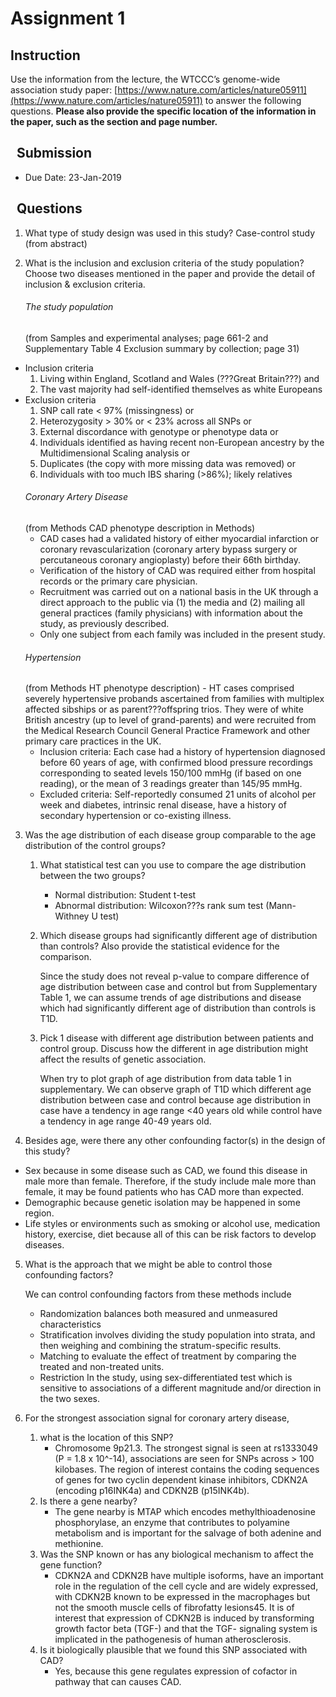 Assignment 1
============


Instruction
-----------

Use the information from the lecture, the WTCCC’s genome-wide association study
paper: [https://www.nature.com/articles/nature05911](https://www.nature.com/articles/nature05911) to answer the following questions. **Please also provide the specific location of the information in the
paper, such as the section and page number.**

 
Submission
----------

-   Due Date: 23-Jan-2019

 
Questions
---------

1.  What type of study design was used in this study?
Case-control study (from abstract)

2.  What is the inclusion and exclusion criteria of the study population? Choose
    two diseases mentioned in the paper and provide the detail of inclusion &
    exclusion criteria.
    ###### The study population 
    (from Samples and experimental analyses; page 661-2 and Supplementary Table 4 Exclusion summary by collection; page 31)
- Inclusion criteria
    1.  Living within England, Scotland and Wales (???Great Britain???) and 
    2. The vast majority had self-identified themselves as white Europeans
- Exclusion criteria
    1. SNP call rate < 97% (missingness) or
    2. Heterozygosity > 30% or < 23% across all SNPs or
    3. External discordance with genotype or phenotype data or
    4. Individuals identified as having recent non-European ancestry by the Multidimensional Scaling analysis or
    5. Duplicates (the copy with more missing data was removed) or
    6. Individuals with too much IBS sharing (>86%); likely relatives 
    ###### Coronary Artery Disease
    (from Methods CAD phenotype description in Methods)
    - CAD cases had a validated history of either myocardial infarction or coronary revascularization (coronary artery bypass surgery or percutaneous coronary angioplasty) before their 66th birthday. 
    - Verification of the history of CAD was required either from hospital records or the primary care physician. 
    - Recruitment was carried out on a national basis in the UK through a direct approach to the public via (1) the media and (2) mailing all general practices (family physicians) with information about the study, as previously described. 
    -   Only one subject from each family was included in the present study.
    ###### Hypertension 
    (from Methods HT phenotype description)
        - HT cases comprised severely hypertensive probands ascertained from families with multiplex affected sibships or as parent???offspring trios. They were of white British ancestry (up to level of grand-parents) and were recruited from the Medical Research Council General Practice Framework and other primary care practices in the UK. 
    - Inclusion criteria: Each case had a history of hypertension diagnosed before 60 years of age, with confirmed blood pressure recordings corresponding to seated levels 150/100 mmHg (if based on one reading), or the mean of 3 readings greater than 145/95 mmHg. 
    - Excluded criteria: Self-reportedly consumed 21 units of alcohol per week and diabetes, intrinsic renal disease, have a history of secondary hypertension or co-existing illness.

3.  Was the age distribution of each disease group comparable to the age
    distribution of the control groups?

    1.  What statistical test can you use to compare the age distribution
        between the two groups?
        - Normal distribution: Student t-test
        - Abnormal distribution: Wilcoxon???s rank sum test (Mann-Withney U test)

    2.  Which disease groups had significantly different age of distribution
        than controls? Also provide the statistical evidence for the comparison.
    
        Since the study does not reveal p-value to compare difference of age distribution between case and control but from Supplementary Table 1, we can assume trends of age distributions and disease which had significantly different age of distribution than controls is T1D.

    3.  Pick 1 disease with different age distribution between patients and
        control group. Discuss how the different in age distribution might
        affect the results of genetic association.

        When try to plot graph of age distribution from data table 1 in supplementary. We can observe graph of T1D which different age distribution between case and control because age distribution in case have a tendency in age range <40 years old while control have a tendency in age range 40-49 years old.
        
4.  Besides age, were there any other confounding factor(s) in the design of
    this study?
- Sex because in some disease such as CAD, we found this disease in male more than female. Therefore, if the study include male more than female, it may be found patients who has CAD more than expected.
- Demographic because genetic isolation may be happened in some region. 
- Life styles or environments such as smoking or alcohol use, medication history, exercise, diet because all of this can be risk factors to develop diseases.

5.  What is the approach that we might be able to control those confounding
    factors?
    
    We can control confounding factors from these methods include
	- Randomization balances both measured and unmeasured characteristics
	- Stratification involves dividing the study population into strata, and then weighing and combining the stratum-specific results.
	- Matching to evaluate the effect of treatment by comparing the treated and non-treated units.
	- Restriction
	In the study, using sex-differentiated test which is sensitive to associations of a different magnitude and/or direction in the two sexes.

6.  For the strongest association signal for coronary artery disease,

    1.  what is the location of this SNP?
        - Chromosome 9p21.3. The strongest signal is seen at rs1333049 (P = 1.8 x 10^-14), associations are seen for SNPs across > 100 kilobases. The region of interest contains the coding sequences of genes for two cyclin dependent kinase inhibitors, CDKN2A (encoding p16INK4a) and CDKN2B (p15INK4b).
    2.  Is there a gene nearby?
        - The gene nearby is MTAP which encodes methylthioadenosine phosphorylase, an enzyme that contributes to polyamine metabolism and is important for the salvage of both adenine and methionine.
    3.  Was the SNP known or has any biological mechanism to affect the gene
        function?
        - CDKN2A and CDKN2B have multiple isoforms, have an important role in the regulation of the cell cycle and are widely expressed, with CDKN2B known to be expressed in the macrophages but not the smooth muscle cells of fibrofatty lesions45. It is of interest that expression of CDKN2B is induced by transforming growth factor beta (TGF-) and that the TGF- signaling system is implicated in the pathogenesis of human atherosclerosis.
    4.  Is it biologically plausible that we found this SNP associated with CAD?
         - Yes, because this gene regulates expression of cofactor in pathway that can causes CAD.
